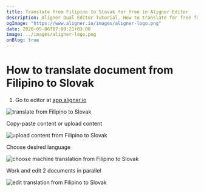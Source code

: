 ```yaml
---
title: Translate from Filipino to Slovak for free in Aligner Editor
description: Aligner Dual Editor Tutorial. How to translate for free from Filipino to Slovak. Aligner is multilingual document management platform. 
ogImage: "https://www.aligner.io/images/aligner-logo.png"
date: 2020-05-06T07:09:21+03:00
image: ../images/aligner-logo.png
onBlog: true
---
```


# How to translate document from Filipino to Slovak

1. Go to editor at [app.aligner.io](https://app.aligner.io "Aligner App web page")

![translate from Filipino to Slovak](../aligner-blank-editor.png "translate from Filipino to Slovak")

Copy-paste content or upload content

![upload content from Filipino to Slovak](../aligner-uploaded-document.png "upload content from Filipino to Slovak")

Choose desired language

![choose machine translation from Filipino to Slovak](../aligner-language-dropdown.png "choose machine translation from Filipino to Slovak")

Work and edit 2 documents in parallel

![edit translation from Filipino to Slovak](../aligner-double-sitded-editor.png "edit translation from Filipino to Slovak")

